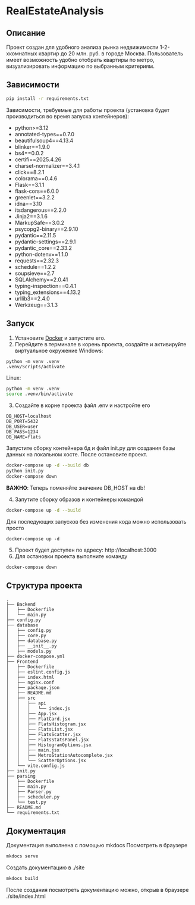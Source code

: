 # RealEstateAnalysis

## Описание

Проект создан для удобного анализа рынка недвижимости 1-2-хкомнатных квартир до 20 млн. руб. в городе Москва.
Пользователь имеет возможность удобно отобрать квартиры по метро, визуализировать информацию по выбранным критериям.

## Зависимости

```bash 
pip install -r requirements.txt
```
Зависимости, требуемые для работы проекта 
(установка будет производиться во время запуска контейнеров):
* python>=3.12
* annotated-types==0.7.0
* beautifulsoup4==4.13.4
* blinker==1.9.0
* bs4==0.0.2
* certifi==2025.4.26
* charset-normalizer==3.4.1
* click==8.2.1
* colorama==0.4.6
* Flask==3.1.1
* flask-cors==6.0.0
* greenlet==3.2.2
* idna==3.10
* itsdangerous==2.2.0
* Jinja2==3.1.6
* MarkupSafe==3.0.2
* psycopg2-binary==2.9.10
* pydantic==2.11.5
* pydantic-settings==2.9.1
* pydantic_core==2.33.2
* python-dotenv==1.1.0
* requests==2.32.3
* schedule==1.2.2
* soupsieve==2.7
* SQLAlchemy==2.0.41
* typing-inspection==0.4.1
* typing_extensions==4.13.2
* urllib3==2.4.0
* Werkzeug==3.1.3

## Запуск

1. Установите [Docker](https://docs.docker.com/get-started/get-docker/) и запустите его.
2. Перейдите в терминале в корень проекта, создайте и активируйте виртуальное окружение
Windows:
```commandline
python -m venv .venv
.venv/Scripts/activate
```
Linux:
```bash
python -m venv .venv
source .venv/bin/activate
```
3. Создайте в корне проекта файл .env и настройте его
```.env
DB_HOST=localhost
DB_PORT=5432
DB_USER=user
DB_PASS=1234
DB_NAME=flats
```
Запустите сборку контейнера бд и файл init.py для создания базы данных на локальном хосте. После остановите проект.
```bash
docker-compose up -d --build db
python init.py
docker-compose down
```
**ВАЖНО**: Теперь поменяйте значение DB_HOST на db!

4. Запутите сборку образов и контейнеры командой
```bash
docker-compose up -d --build
```
Для последующих запусков без изменения кода можно использовать просто
```commandline
docker-compose up -d
```
5. Проект будет доступен по адресу: http://localhost:3000
6. Для остановки проекта выполните команду
```bash
docker-compose down
```
## Структура проекта
```commandline
.
├── Backend
│   ├── Dockerfile
│   └── main.py
├── config.py
├── database
│   ├── config.py
│   ├── core.py
│   ├── database.py
│   ├── __init__.py
│   ├── models.py
├── docker-compose.yml
├── Frontend
│   ├── Dockerfile
│   ├── eslint.config.js
│   ├── index.html
│   ├── nginx.conf
│   ├── package.json
│   ├── README.md
│   ├── src
│   │   ├── api
│   │   │   └── index.js
│   │   ├── App.jsx
│   │   ├── FlatCard.jsx
│   │   ├── FlatsHistogram.jsx
│   │   ├── FlatsList.jsx
│   │   ├── FlatsScatter.jsx
│   │   ├── FlatsStatsPanel.jsx
│   │   ├── HistogramOptions.jsx
│   │   ├── main.jsx
│   │   ├── MetroStationAutocomplete.jsx
│   │   └── ScatterOptions.jsx
│   └── vite.config.js
├── init.py
├── parsing
│   ├── Dockerfile
│   ├── main.py
│   ├── Parser.py
│   ├── scheduler.py
│   └── test.py
├── README.md
└── requirements.txt
```

## Документация

Документация выполнена с помощью mkdocs
Посмотреть в браузере
```bash
mkdocs serve
```
Создать документацию в ./site
```bash
mkdocs build
```
После создания посмотреть документацию можно, открыв в браузере ./site/index.html